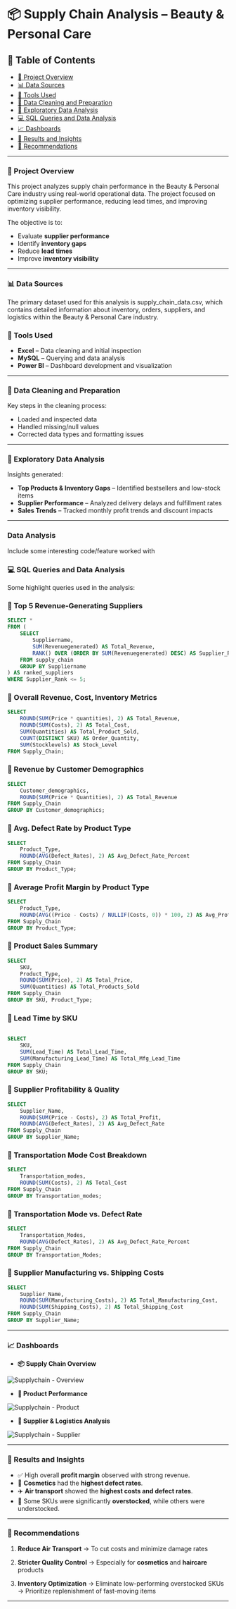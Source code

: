 # 📦 Supply Chain Analysis – Beauty & Personal Care

## 📑 Table of Contents
- [📘 Project Overview](#-project-overview)  
- [📊 Data Sources](#-data-sources)  
- [🧰 Tools Used](#-tools-used)  
- [🧹 Data Cleaning and Preparation](#-data-cleaning-and-preparation)  
- [🔎 Exploratory Data Analysis](#-exploratory-data-analysis)  
- [💻 SQL Queries and Data Analysis](#-sql-queries-and-data-analysis)  
- [📈 Dashboards](#-dashboards)  
- [🧠 Results and Insights](#-results-and-insights)  
- [📌 Recommendations](#-recommendations)  

---

### 📘 Project Overview

This project analyzes supply chain performance in the Beauty & Personal Care industry using real-world operational data. The project focused on optimizing supplier performance, reducing lead times, and improving inventory visibility.

The objective is to:

* Evaluate **supplier performance**
* Identify **inventory gaps**
* Reduce **lead times**
* Improve **inventory visibility**

---

### 📊 Data Sources

The primary dataset used for this analysis is supply_chain_data.csv, which contains detailed information about inventory, orders, suppliers, and logistics within the Beauty & Personal Care industry.

### 🧰 Tools Used

* **Excel** – Data cleaning and initial inspection
* **MySQL** – Querying and data analysis
* **Power BI** – Dashboard development and visualization

---

### 🧹 Data Cleaning and Preparation

Key steps in the cleaning process:

* Loaded and inspected data
* Handled missing/null values
* Corrected data types and formatting issues

---

### 🔎 Exploratory Data Analysis

Insights generated:

* **Top Products & Inventory Gaps** – Identified bestsellers and low-stock items
* **Supplier Performance** – Analyzed delivery delays and fulfillment rates
* **Sales Trends** – Tracked monthly profit trends and discount impacts

---

### Data Analysis

Include some interesting code/feature worked with


### 💻 SQL Queries and Data Analysis

Some highlight queries used in the analysis:

### 🔹 Top 5 Revenue-Generating Suppliers

```sql
SELECT *
FROM (
    SELECT 
        Suppliername,
        SUM(Revenuegenerated) AS Total_Revenue,
        RANK() OVER (ORDER BY SUM(Revenuegenerated) DESC) AS Supplier_Rank
    FROM supply_chain
    GROUP BY Suppliername
) AS ranked_suppliers
WHERE Supplier_Rank <= 5;
```

### 🔹 Overall Revenue, Cost, Inventory Metrics

```sql
SELECT 
    ROUND(SUM(Price * quantities), 2) AS Total_Revenue,
    ROUND(SUM(Costs), 2) AS Total_Cost,
    SUM(Quantities) AS Total_Product_Sold,
    COUNT(DISTINCT SKU) AS Order_Quantity,
    SUM(Stocklevels) AS Stock_Level
FROM Supply_Chain;
```

### 🔹 Revenue by Customer Demographics

```sql
SELECT 
    Customer_demographics,
    ROUND(SUM(Price * Quantities), 2) AS Total_Revenue
FROM Supply_Chain
GROUP BY Customer_demographics;
```

### 🔹 Avg. Defect Rate by Product Type

```sql
SELECT 
    Product_Type,
    ROUND(AVG(Defect_Rates), 2) AS Avg_Defect_Rate_Percent
FROM Supply_Chain
GROUP BY Product_Type;
```

### 🔹 Average Profit Margin by Product Type
```sql
SELECT 
    Product_Type,
    ROUND(AVG((Price - Costs) / NULLIF(Costs, 0)) * 100, 2) AS Avg_Profit_Margin_Percent
FROM Supply_Chain
GROUP BY Product_Type;
```

### 🔹 Product Sales Summary
```sql
SELECT 
    SKU,
    Product_Type,
    ROUND(SUM(Price), 2) AS Total_Price,
    SUM(Quantities) AS Total_Products_Sold
FROM Supply_Chain
GROUP BY SKU, Product_Type;
```

### 🔹 Lead Time by SKU
```sql

SELECT 
    SKU,
    SUM(Lead_Time) AS Total_Lead_Time,
    SUM(Manufacturing_Lead_Time) AS Total_Mfg_Lead_Time
FROM Supply_Chain
GROUP BY SKU;
```

### 🔹 Supplier Profitability & Quality
```sql
SELECT 
    Supplier_Name,
    ROUND(SUM(Price - Costs), 2) AS Total_Profit,
    ROUND(AVG(Defect_Rates), 2) AS Avg_Defect_Rate
FROM Supply_Chain
GROUP BY Supplier_Name;
```

### 🔹 Transportation Mode Cost Breakdown
```sql
SELECT 
    Transportation_modes,
    ROUND(SUM(Costs), 2) AS Total_Cost
FROM Supply_Chain
GROUP BY Transportation_modes;
```

### 🔹 Transportation Mode vs. Defect Rate
```sql
SELECT 
    Transportation_Modes,
    ROUND(AVG(Defect_Rates), 2) AS Avg_Defect_Rate_Percent
FROM Supply_Chain
GROUP BY Transportation_Modes;
```

### 🔹 Supplier Manufacturing vs. Shipping Costs
```sql
SELECT 
    Supplier_Name,
    ROUND(SUM(Manufacturing_Costs), 2) AS Total_Manufacturing_Cost,
    ROUND(SUM(Shipping_Costs), 2) AS Total_Shipping_Cost
FROM Supply_Chain
GROUP BY Supplier_Name;
```

---

### 📈 Dashboards

* **📦 Supply Chain Overview**

![Supplychain - Overview](https://github.com/user-attachments/assets/d95c0cd4-a4dd-4bc0-8aab-cb91b3001636)

* **🧴 Product Performance**

![Supplychain - Product](https://github.com/user-attachments/assets/74883b7f-fdb9-464d-98d0-5267037cf21c)

* **🚚 Supplier & Logistics Analysis**

![Supplychain - Supplier](https://github.com/user-attachments/assets/c7a7237e-e20a-4144-8eea-a85078a229ae)

---

### 🧠 Results and Insights

* ✅ High overall **profit margin** observed with strong revenue.
* 💄 **Cosmetics** had the **highest defect rates**.
* ✈️ **Air transport** showed the **highest costs and defect rates**.
* 🔢 Some SKUs were significantly **overstocked**, while others were understocked.

---

### 📌 Recommendations

1. **Reduce Air Transport**
   → To cut costs and minimize damage rates

2. **Stricter Quality Control**
   → Especially for **cosmetics** and **haircare** products

3. **Inventory Optimization**
   → Eliminate low-performing overstocked SKUs
   → Prioritize replenishment of fast-moving items

---





